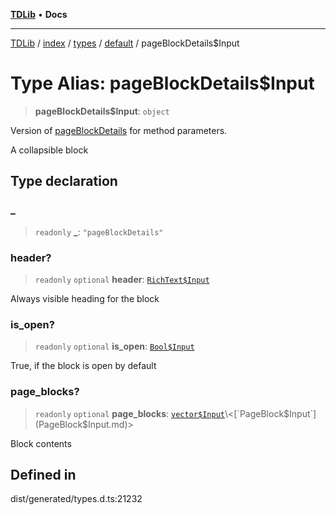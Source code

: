 [**TDLib**](../../../../../../README.md) • **Docs**

***

[TDLib](../../../../../../modules.md) / [index](../../../../../README.md) / [types](../../../README.md) / [default](../README.md) / pageBlockDetails$Input

# Type Alias: pageBlockDetails$Input

> **pageBlockDetails$Input**: `object`

Version of [pageBlockDetails](pageBlockDetails.md) for method parameters.

A collapsible block

## Type declaration

### \_

> `readonly` **\_**: `"pageBlockDetails"`

### header?

> `readonly` `optional` **header**: [`RichText$Input`](RichText$Input.md)

Always visible heading for the block

### is\_open?

> `readonly` `optional` **is\_open**: [`Bool$Input`](Bool$Input.md)

True, if the block is open by default

### page\_blocks?

> `readonly` `optional` **page\_blocks**: [`vector$Input`](vector$Input.md)\<[`PageBlock$Input`](PageBlock$Input.md)\>

Block contents

## Defined in

dist/generated/types.d.ts:21232
